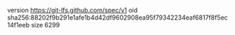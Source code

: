 version https://git-lfs.github.com/spec/v1
oid sha256:88202f9b291e1afe1b4d42df9602908ea95f79342234eaf6817f8f5ec14f1eeb
size 6299
